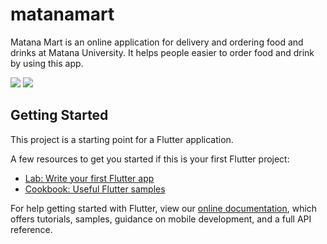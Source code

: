 # matanamart

Matana Mart is an online application for delivery and ordering food and drinks at Matana University. It helps people easier to order food and drink by using this app.

<p float="left">
  <img src="/screenshoots/Screenshot_1608910694.png" style="max-width:30%;">
  <img src="/screenshoots/Screenshot_1608910716.png" style="max-width:30%;">
</p>

## Getting Started

This project is a starting point for a Flutter application.

A few resources to get you started if this is your first Flutter project:

- [Lab: Write your first Flutter app](https://flutter.dev/docs/get-started/codelab)
- [Cookbook: Useful Flutter samples](https://flutter.dev/docs/cookbook)

For help getting started with Flutter, view our
[online documentation](https://flutter.dev/docs), which offers tutorials,
samples, guidance on mobile development, and a full API reference.
